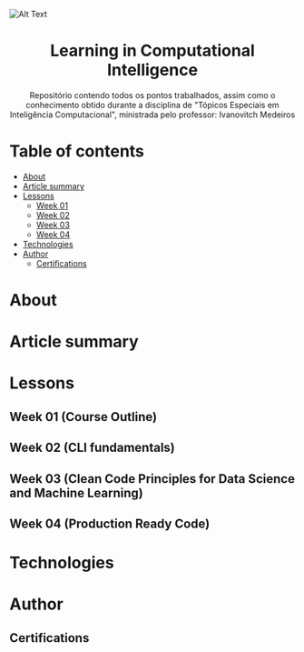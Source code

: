 ![Alt Text](https://www.potiguarnoticias.com.br/_ups/noticias/2022/01/03/3a8458555425821a8fea7d88fd877016.jpg)

<h1 align ="center">Learning in Computational Intelligence</h1>

<p align="center">Repositório contendo todos os pontos trabalhados, assim como o conhecimento obtido durante a disciplina de "Tópicos Especiais em Inteligência Computacional", ministrada pelo professor: Ivanovitch Medeiros</p>

Table of contents
=================
<!--ts-->
   * [About](https://github.com/Julio-CSilva/T-picos_Em_Intelig-ncia_Computacional/blob/main/README.md#about)
   * [Article summary](https://github.com/Julio-CSilva/T-picos_Em_Intelig-ncia_Computacional/blob/main/README.md#article-summary)
   * [Lessons](https://github.com/Julio-CSilva/T-picos_Em_Intelig-ncia_Computacional/blob/main/README.md#lessons)
      * [Week 01]()
      * [Week 02]()
      * [Week 03]()
      * [Week 04]()
   * [Technologies](https://github.com/Julio-CSilva/T-picos_Em_Intelig-ncia_Computacional/blob/main/README.md#technologies)
   * [Author]()
      * [Certifications](https://github.com/Julio-CSilva/T-picos_Em_Intelig-ncia_Computacional/blob/main/README.md#-certifications)
<!--te-->



# About


# Article summary


# Lessons


## Week 01 (Course Outline)


## Week 02 (CLI fundamentals)


## Week 03 (Clean Code Principles for Data Science and Machine Learning)


## Week 04 (Production Ready Code)


# Technologies


# Author


## <a name=“certifications”><a/> Certifications
